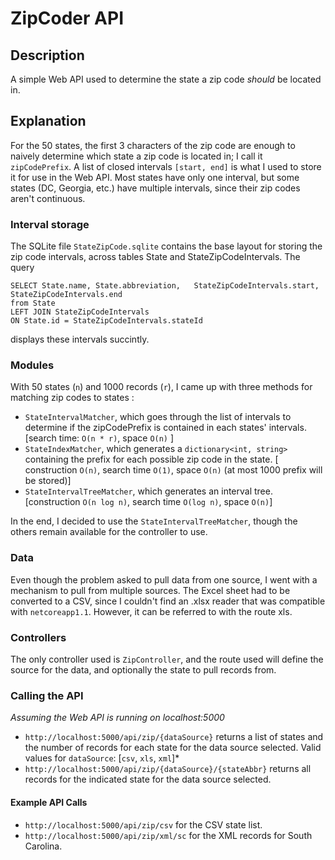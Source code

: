 # ZipCoder API

## Description
A simple Web API used to determine the state a zip code *should* be located in.

## Explanation
For the 50 states, the first 3 characters of the zip code are enough to naively determine which state a zip code is located in; I call it `zipCodePrefix`. A list of closed intervals `[start, end]` is what I used to store it for use in the Web API. Most states have only one interval, but some states (DC, Georgia, etc.) have multiple intervals, since their zip codes aren't continuous. 

### Interval storage
The SQLite file `StateZipCode.sqlite` contains the base layout for storing the zip code intervals, across tables State and StateZipCodeIntervals. The query

    SELECT State.name, State.abbreviation,   StateZipCodeIntervals.start, StateZipCodeIntervals.end
    from State
    LEFT JOIN StateZipCodeIntervals
    ON State.id = StateZipCodeIntervals.stateId
    
displays these intervals succintly.

### Modules
With 50 states (`n`) and 1000 records (`r`), I came up with three methods for matching zip codes to states :
* `StateIntervalMatcher`, which goes through the list of intervals to determine if the zipCodePrefix is contained in each states' intervals. [search time: `O(n * r)`, space `O(n)` ]
* `StateIndexMatcher`, which generates a `dictionary<int, string>` containing the prefix for each possible zip code in the state. [ construction `O(n)`, search time `O(1)`, space `O(n)` (at most 1000 prefix will be stored)]
* `StateIntervalTreeMatcher`, which generates an interval tree. [construction `O(n log n)`, search time `O(log n)`, space `O(n)`]

In the end, I decided to use the `StateIntervalTreeMatcher`, though the others remain available for the controller to use.

### Data
Even though the problem asked to pull data from one source, I went with a mechanism to pull from multiple sources. The Excel sheet had to be converted to a CSV, since I couldn't find an .xlsx reader that was compatible with `netcoreapp1.1`. However, it can be referred to with the route xls.

### Controllers
The only controller used is `ZipController`, and the route used will define the source for the data, and optionally the state to pull records from.

### Calling the API
*Assuming the Web API is running on localhost:5000*

* `http://localhost:5000/api/zip/{dataSource}` returns a list of states and the number of records for each state for the data source selected.
 Valid values for `dataSource`: [`csv`, `xls`, `xml`]*
* `http://localhost:5000/api/zip/{dataSource}/{stateAbbr}` returns all records for the indicated state for the data source selected.

#### Example API Calls
* `http://localhost:5000/api/zip/csv` for the CSV state list.
* `http://localhost:5000/api/zip/xml/sc` for the XML records for South Carolina.

